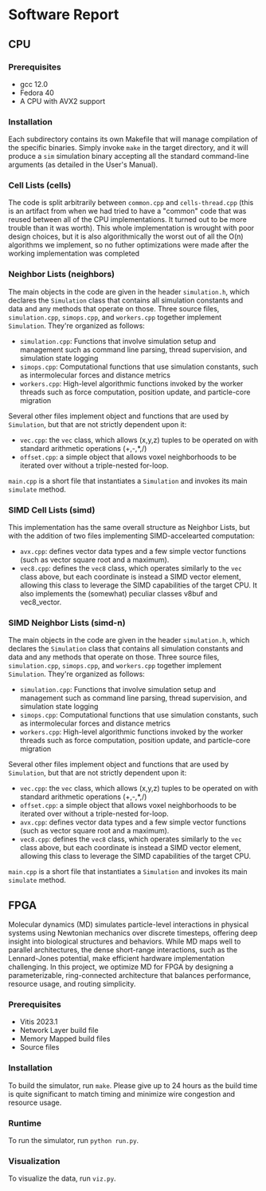 # Software Report

## CPU

### Prerequisites

* gcc 12.0
* Fedora 40
* A CPU with AVX2 support

### Installation

Each subdirectory contains its own Makefile that will manage compilation of the specific binaries. Simply invoke `make` in the target directory, and it will produce a `sim` simulation binary accepting all the standard command-line arguments (as detailed in the User's Manual).

### Cell Lists (cells)

The code is split arbitrarily between `common.cpp` and `cells-thread.cpp` (this is an artifact from when we had tried to have a "common" code that was reused between all of the CPU implementations. It turned out to be more trouble than it was worth). This whole implementation is wrought with poor design choices, but it is also algorithmically the worst out of all the O(n) algorithms we implement, so no futher optimizations were made after the working implementation was completed

### Neighbor Lists (neighbors)

The main objects in the code are given in the header `simulation.h`, which declares the `Simulation` class that contains all simulation constants and data and any methods that operate on those. Three source files, `simulation.cpp`, `simops.cpp`, and `workers.cpp` together implement `Simulation`. They're organized as follows:
* `simulation.cpp`: Functions that involve simulation setup and management such as command line parsing, thread supervision, and simulation state logging
* `simops.cpp`: Computational functions that use simulation constants, such as intermolecular forces and distance metrics
* `workers.cpp`: High-level algorithmic functions invoked by the worker threads such as force computation, position update, and particle-core migration

Several other files implement object and functions that are used by `Simulation`, but that are not strictly dependent upon it:
* `vec.cpp`: the `vec` class, which allows (x,y,z) tuples to be operated on with standard arithmetic operations (+,-,\*,/)
* `offset.cpp`: a simple object that allows voxel neighborhoods to be iterated over without a triple-nested for-loop.

`main.cpp` is a short file that instantiates a `Simulation` and invokes its main `simulate` method.

### SIMD Cell Lists (simd)

This implementation has the same overall structure as Neighbor Lists, but with the addition of two files implementing SIMD-accelearted computation:

* `avx.cpp`: defines vector data types and a few simple vector functions (such as vector square root and a maximum).
* `vec8.cpp`: defines the `vec8` class, which operates similarly to the `vec` class above, but each coordinate is instead a SIMD vector element, allowing this class to leverage the SIMD capabilities of the target CPU. It also implements the (somewhat) peculiar classes v8buf and vec8\_vector.

### SIMD Neighbor Lists (simd-n)

The main objects in the code are given in the header `simulation.h`, which declares the `Simulation` class that contains all simulation constants and data and any methods that operate on those. Three source files, `simulation.cpp`, `simops.cpp`, and `workers.cpp` together implement `Simulation`. They're organized as follows:
* `simulation.cpp`: Functions that involve simulation setup and management such as command line parsing, thread supervision, and simulation state logging
* `simops.cpp`: Computational functions that use simulation constants, such as intermolecular forces and distance metrics
* `workers.cpp`: High-level algorithmic functions invoked by the worker threads such as force computation, position update, and particle-core migration

Several other files implement object and functions that are used by `Simulation`, but that are not strictly dependent upon it:
* `vec.cpp`: the `vec` class, which allows (x,y,z) tuples to be operated on with standard arithmetic operations (+,-,\*,/)
* `offset.cpp`: a simple object that allows voxel neighborhoods to be iterated over without a triple-nested for-loop.
* `avx.cpp`: defines vector data types and a few simple vector functions (such as vector square root and a maximum).
* `vec8.cpp`: defines the `vec8` class, which operates similarly to the `vec` class above, but each coordinate is instead a SIMD vector element, allowing this class to leverage the SIMD capabilities of the target CPU.

`main.cpp` is a short file that instantiates a `Simulation` and invokes its main `simulate` method.





## FPGA

Molecular dynamics (MD) simulates particle-level interactions in physical systems using Newtonian mechanics over discrete timesteps, offering deep insight into biological structures and behaviors. While MD maps well to parallel architectures, the dense short-range interactions, such as the Lennard-Jones potential, make efficient hardware implementation challenging. In this project, we optimize MD for FPGA by designing a parameterizable, ring-connected architecture that balances performance, resource usage, and routing simplicity.


### Prerequisites

* Vitis 2023.1
* Network Layer build file
* Memory Mapped build files
* Source files


### Installation




To build the simulator, run ```make```. Please give up to 24 hours as the build time is quite significant to match timing and minimize wire congestion and resource usage.

### Runtime

To run the simulator, run ```python run.py```.


### Visualization

To visualize the data, run ```viz.py```.
